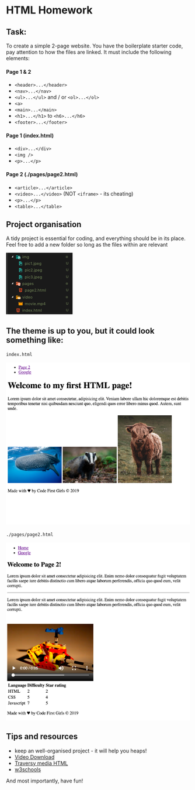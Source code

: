 # HTML Homework

## Task:

To create a simple 2-page website. You have the boilerplate starter code, pay attention to how the files are linked. It must include the following elements:

#### Page 1 & 2

- `<header>...</header>`
- `<nav>...</nav>`
- `<ul>...</ul>` and / or `<ol>...</ol>`
- `<a>`
- `<main>...</main>`
- `<h1>...</h1>` to `<h6>...</h6>`
- `<footer>...</footer>`

#### Page 1 (index.html)

- `<div>...</div>`
- `<img />`
- `<p>...</p>`

#### Page 2 (./pages/page2.html)

- `<article>...</article>`
- `<video>...</video>` (NOT `<iframe>` - its cheating)
- `<p>...</p>`
- `<table>...</table>`

## Project organisation

A tidy project is essential for coding, and everything should be in its place. Feel free to add a new folder so long as the files within are relevant

![alt](./resources/ss3.png)

## The theme is up to you, but it could look something like:

`index.html`

![ss1](./resources/ss1.png)

`./pages/page2.html`

![ss1](./resources/ss2.png)

## Tips and resources

- keep an well-organised project - it will help you heaps!
- [Video Download](http://techslides.com/sample-webm-ogg-and-mp4-video-files-for-html5)
- [Traversy media HTML](https://www.youtube.com/watch?v=UB1O30fR-EE&t=3s)
- [w3schools](https://www.w3schools.com/html/default.asp)

And most importantly, have fun!
